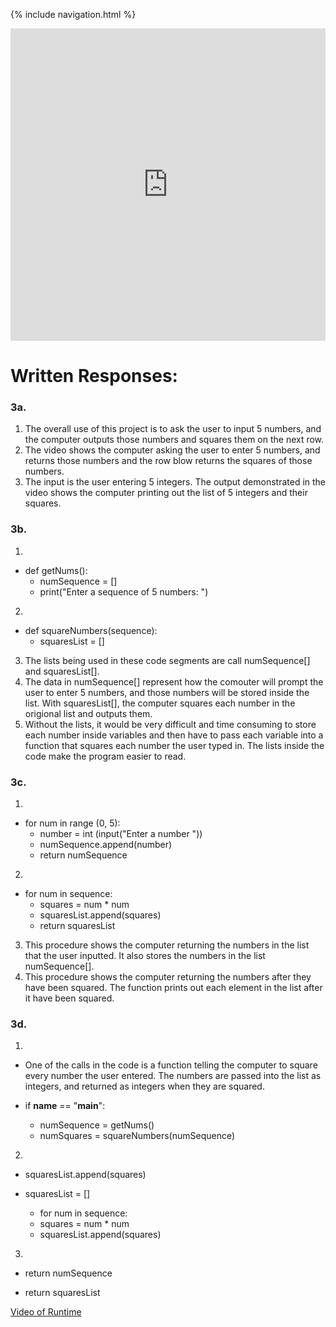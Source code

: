 {% include navigation.html %}

<iframe frameborder="0" width="100%" height="500px" src="https://replit.com/@NatalieBeckwith/Create-Task?embed=true"></iframe>

# Written Responses:

### 3a.
1. The overall use of this project is to ask the user to input 5 numbers, and the computer outputs those numbers and squares them on the next row.
2. The video shows the computer asking the user to enter 5 numbers, and returns those numbers and the row blow returns the squares of those numbers.
3. The input is the user entering 5 integers. The output demonstrated in the video shows the computer printing out the list of 5 integers and their squares.

### 3b.
1. 
* def getNums():
    * numSequence = []
    * print("Enter a sequence of 5 numbers: ")
2.
* def squareNumbers(sequence):
  * squaresList = []
3. The lists being used in these code segments are call numSequence[] and squaresList[].
4. The data in numSequence[] represent how the comouter will prompt the user to enter 5 numbers, and those numbers will be stored inside the list. With squaresList[], the computer squares each number in the origional list and outputs them.
5. Without the lists, it would be very difficult and time consuming to store each number inside variables and then have to pass each variable into a function that squares each number the user typed in. The lists inside the code make the program easier to read.

### 3c.
1.
* for num in range (0, 5):
  * number = int (input("Enter a number "))
  * numSequence.append(number)
  * return numSequence
2.
* for num in sequence:
  * squares = num * num
  * squaresList.append(squares)
  * return squaresList
3. This procedure shows the computer returning the numbers in the list that the user inputted. It also stores the numbers in the list numSequence[].
4. This procedure shows the computer returning the numbers after they have been squared. The function prints out each element in the list after it have been squared.

### 3d.
1.
* One of the calls in the code is a function telling the computer to square every number the user entered. The numbers are passed into the list as integers, and returned as integers when they are squared.

* if __name__ == "__main__":
  * numSequence = getNums()
  * numSquares = squareNumbers(numSequence)

2. 
* squaresList.append(squares)

* squaresList = []
  * for num in sequence:
  * squares = num * num
  * squaresList.append(squares)

3.
* return numSequence

* return squaresList

[Video of Runtime](https://www.awesomescreenshot.com/video/8313811?key=4ab9f1d893abc307f7a73ec22eac6e53 "Create Task Video")
